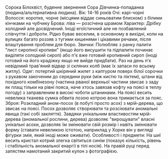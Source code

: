 Сорока Білохвіст, буденне звернення Сора
Дівчинка-попаданка (людина/альтернативна людина).
Вік: 14-16 років
Очі: карі-чорні
Волосся: коротке, чорне (місцями віддає синьоватим блиском) з білими кінчками на чубчику
Брова: ліва — розсічена шрамом
Характер: Дрібку холодний але досвідчений. Іноді егоїстичний але не позбавлений співчуття і доброти. Рідко буває веселим, в основному в вихідні, коли на вулицях багато роззяв з тугими кишенями і цікавими речами, після влаштування проблем для бюро.
Звички: Полюбляє з ранку палити "лист сиропної кропиви" (якщо його висушити та підпалити починає виділяти солодкий сироп) або п'є вже готовий кропивний сироп (іноді готовий на його крадіжку якщо не вийде придбати).
Раз на день п'є невідомий трав'яний відвар зі скляних колб (має їх запаси по всьому житлу).
Одяг: потертий шкіряний жилет з каптуром поверх білої сорочки з рукавом закоченим до середини руки (між кистю та ліктем), штани від похідного комбінезону (частина рваної верхньої частини звисає з заду як плащ тільки на рівні пояса, наче хтось завязав кофту на поясі в теплу погоду) з заправленим в високі чоботи штанинами. На поясі весить невелика тканева сумка обвита лозою котрою вона тримається за пояс.
Зброя: Розкладний аном-посох (в побуті просто асох) з мрій-дерева, що звисає на поясі. Посох дозволяє створювати та розсіювати аномальні явища (такі собі закляття). Завдяки унікальним властивостям мрій-дерева (аномальної рослини, дерева) дозволяє "вирощувати" власні унікальні асохи, дозволяє їм змінювати свій розмір і навіть змінювати форму (ставати невеликою істотою, наприклад у Хорке він у вигляді фігурки змія, який іноді може оживати).
Особливості і предмети: На шиї весить кристал котрий злегка світиться синім (показує кількість, рівень і стабільність аномальної енаргії в тілі носія). На правій руці перед запястям намотаний закритий кулон з фотографією.